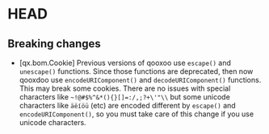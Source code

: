 # HEAD

## Breaking changes

* [qx.bom.Cookie] Previous versions of qooxoo use `escape()` and `unescape()` functions. Since those functions are deprecated, then now qooxdoo use `encodeURIComponent()` and `decodeURIComponent()` functions. This may break some cookies. There are no issues with special characters like `~!@#$%^&*(){}[]=:/,;?+\'"\\` but some unicode characters like `äëíöü` (etc) are encoded different by `escape()` and `encodeURIComponent()`, so you must take care of this change if you use unicode characters.
